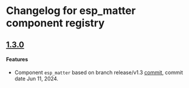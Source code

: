 # Changelog for esp_matter component registry

## [1.3.0](https://components.espressif.com/components/espressif/esp_matter/versions/1.3.0)

#### Features

- Component `esp_matter` based on branch release/v1.3 [commit](https://github.com/espressif/esp-matter/commit/d76d4857d768b32eb215e825448d938018e5691a), commit date Jun 11, 2024.
